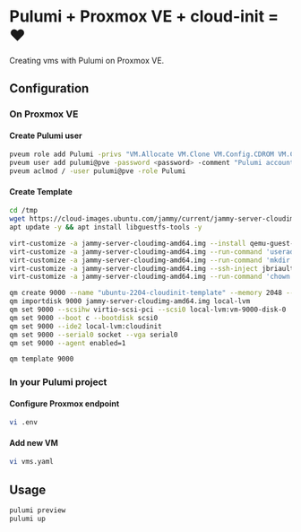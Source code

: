 # Pulumi + Proxmox VE + cloud-init = ❤️

Creating vms with Pulumi on Proxmox VE.

## Configuration

### On Proxmox VE

#### Create Pulumi user

```bash
pveum role add Pulumi -privs "VM.Allocate VM.Clone VM.Config.CDROM VM.Config.CPU VM.Config.Cloudinit VM.Config.Disk VM.Config.HWType VM.Config.Memory VM.Config.Network VM.Config.Options VM.Monitor VM.Audit VM.PowerMgmt Datastore.AllocateSpace Datastore.Audit"
pveum user add pulumi@pve -password <password> -comment "Pulumi account"
pveum aclmod / -user pulumi@pve -role Pulumi
```

#### Create Template

```bash
cd /tmp
wget https://cloud-images.ubuntu.com/jammy/current/jammy-server-cloudimg-amd64.img
apt update -y && apt install libguestfs-tools -y
```

```bash
virt-customize -a jammy-server-cloudimg-amd64.img --install qemu-guest-agent
virt-customize -a jammy-server-cloudimg-amd64.img --run-command 'useradd jbriault'
virt-customize -a jammy-server-cloudimg-amd64.img --run-command 'mkdir -p /home/jbriault/.ssh'
virt-customize -a jammy-server-cloudimg-amd64.img --ssh-inject jbriault:file:/home/jbriault/.ssh/id_rsa.pub
virt-customize -a jammy-server-cloudimg-amd64.img --run-command 'chown -R jbriault: /home/jbriault'
```

```bash
qm create 9000 --name "ubuntu-2204-cloudinit-template" --memory 2048 --cores 2 --net0 virtio,bridge=vmbr0
qm importdisk 9000 jammy-server-cloudimg-amd64.img local-lvm
qm set 9000 --scsihw virtio-scsi-pci --scsi0 local-lvm:vm-9000-disk-0
qm set 9000 --boot c --bootdisk scsi0
qm set 9000 --ide2 local-lvm:cloudinit
qm set 9000 --serial0 socket --vga serial0
qm set 9000 --agent enabled=1

qm template 9000
```

### In your Pulumi project

#### Configure Proxmox endpoint

```bash
vi .env
```

#### Add new VM

```bash
vi vms.yaml
```

## Usage

```bash
pulumi preview
pulumi up
```
